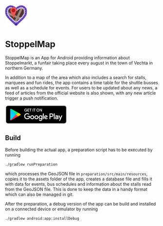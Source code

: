 ![icon](.documentation/stoppelmap_logo.png)

# StoppelMap

StoppelMap is an App for Android providing information about Stoppelmarkt, a funfair taking place
every august in the town of Vechta in northern Germany.

In addition to a map of the area which also includes a search for stalls, marquees and fun rides,
the app contains a time table for the shuttle busses as well as a schedule for events. For users to
be updated about any news, a feed of articles from the official website is also shown, with any new
article trigger a push notification.

[![icon](.documentation/google_play_badge.png)](https://play.google.com/store/apps/details?id=com.jonasgerdes.stoppelmap)

## Build

Before building the actual app, a preparation script has to be executed by running

```sh
./gradlew runPreparation
```

which processes the GeoJSON file in `preparation/src/main/resources`, copies it to the assets
folder of the app, creates a database file and fills it with data for events, bus schedules and
information about the stalls read from the GeoJSON file.
This is done to keep the data in a handy format which can also be managed in git.

After the preparation, a debug version of the app can be build and installed on a connected device
or emulator by running

```sh
./gradlew android:app:installDebug
```

